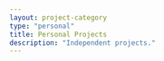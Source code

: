 ```yaml
---
layout: project-category
type: "personal"
title: Personal Projects
description: "Independent projects."
---
```

